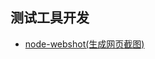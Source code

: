 

## 测试工具开发

 - [node-webshot(生成网页截图)](https://github.com/brenden/node-webshot/blob/master/README.md)